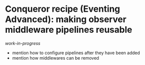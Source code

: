 # Conqueror recipe (Eventing Advanced): making observer middleware pipelines reusable

_work-in-progress_

- mention how to configure pipelines after they have been added
- mention how middlewares can be removed

